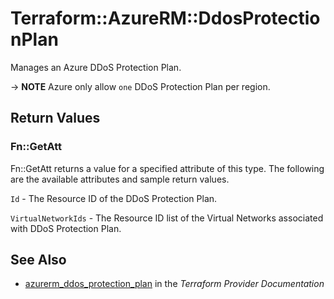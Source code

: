 # Terraform::AzureRM::DdosProtectionPlan

Manages an Azure DDoS Protection Plan.

-> **NOTE** Azure only allow `one` DDoS Protection Plan per region.

## Return Values

### Fn::GetAtt

Fn::GetAtt returns a value for a specified attribute of this type. The following are the available attributes and sample return values.

`Id` - The Resource ID of the DDoS Protection Plan.

`VirtualNetworkIds` - The Resource ID list of the Virtual Networks associated with DDoS Protection Plan.

## See Also

* [azurerm_ddos_protection_plan](https://www.terraform.io/docs/providers/azurerm/r/ddos_protection_plan.html) in the _Terraform Provider Documentation_